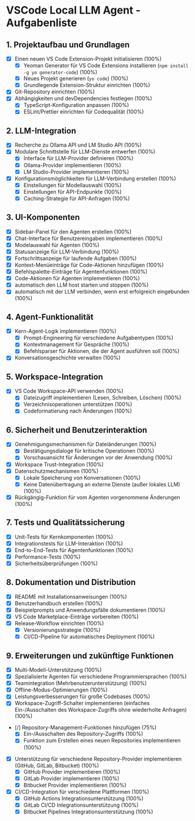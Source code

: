# VSCode Local LLM Agent - Aufgabenliste

## 1. Projektaufbau und Grundlagen
- [X] Einen neuen VS Code Extension-Projekt initialisieren (100%)
  - [X] Yeoman Generator für VS Code Extensions installieren (`npm install -g yo generator-code`) (100%)
  - [X] Neues Projekt generieren (`yo code`) (100%)
  - [X] Grundlegende Extension-Struktur einrichten (100%)
- [X] Git-Repository einrichten (100%)
- [X] Abhängigkeiten und devDependencies festlegen (100%)
  - [X] TypeScript-Konfiguration anpassen (100%)
  - [X] ESLint/Prettier einrichten für Codequalität (100%)

## 2. LLM-Integration
- [X] Recherche zu Ollama API und LM Studio API (100%)
- [X] Modulare Schnittstelle für LLM-Dienste entwerfen (100%)
  - [X] Interface für LLM-Provider definieren (100%)
  - [X] Ollama-Provider implementieren (100%)
  - [X] LM Studio-Provider implementieren (100%)
- [X] Konfigurationsmöglichkeiten für LLM-Verbindung erstellen (100%)
  - [X] Einstellungen für Modellauswahl (100%)
  - [X] Einstellungen für API-Endpunkte (100%)
  - [X] Caching-Strategie für API-Anfragen (100%)

## 3. UI-Komponenten
- [X] Sidebar-Panel für den Agenten erstellen (100%)
- [X] Chat-Interface für Benutzereingaben implementieren (100%)
- [X] Modelauswahl für Agenten (100%)
- [X] Statusanzeige für LLM-Verbindung (100%)
- [X] Fortschrittsanzeige für laufende Aufgaben (100%)
- [X] Kontext-Menüeinträge für Code-Aktionen hinzufügen (100%)
- [X] Befehlspalette-Einträge für Agentenfunktionen (100%)
- [X] Code-Aktionen für Agenten implementieren (100%)
- [X] automatisch den LLM host starten und stoppen (100%)
- [X] automatisch mit der LLM verbinden, wenn erst erfolgreich eingebunden (100%)

## 4. Agent-Funktionalität
- [X] Kern-Agent-Logik implementieren (100%)
  - [X] Prompt-Engineering für verschiedene Aufgabentypen (100%)
  - [X] Kontextmanagement für Gespräche (100%)
  - [X] Befehlsparser für Aktionen, die der Agent ausführen soll (100%)
- [X] Konversationsgeschichte verwalten (100%)

## 5. Workspace-Integration
- [X] VS Code Workspace-API verwenden (100%)
  - [X] Dateizugriff implementieren (Lesen, Schreiben, Löschen) (100%)
  - [X] Verzeichnisoperationen unterstützen (100%)
  - [X] Codeformatierung nach Änderungen (100%)

## 6. Sicherheit und Benutzerinteraktion
- [X] Genehmigungsmechanismen für Dateiänderungen (100%)
  - [X] Bestätigungsdialoge für kritische Operationen (100%)
  - [X] Vorschauansicht für Änderungen vor der Anwendung (100%)
- [X] Workspace Trust-Integration (100%)
- [X] Datenschutzmechanismen (100%)
  - [X] Lokale Speicherung von Konversationen (100%)
  - [X] Keine Datenübertragung an externe Dienste (außer lokales LLM) (100%)
- [X] Rückgängig-Funktion für vom Agenten vorgenommene Änderungen (100%)

## 7. Tests und Qualitätssicherung
- [X] Unit-Tests für Kernkomponenten (100%)
- [X] Integrationstests für LLM-Interaktion (100%)
- [X] End-to-End-Tests für Agentenfunktionen (100%)
- [X] Performance-Tests (100%)
- [X] Sicherheitsüberprüfungen (100%)

## 8. Dokumentation und Distribution
- [X] README mit Installationsanweisungen (100%)
- [X] Benutzerhandbuch erstellen (100%)
- [X] Beispielprompts und Anwendungsfälle dokumentieren (100%)
- [X] VS Code Marketplace-Einträge vorbereiten (100%)
- [X] Release-Workflow einrichten (100%)
  - [X] Versionierungsstrategie (100%)
  - [X] CI/CD-Pipeline für automatisches Deployment (100%)

## 9. Erweiterungen und zukünftige Funktionen
- [X] Multi-Modell-Unterstützung (100%)
- [X] Spezialisierte Agenten für verschiedene Programmiersprachen (100%)
- [X] Teamintegration (Mehrbenutzerunterstützung) (100%)
- [X] Offline-Modus-Optimierungen (100%)
- [X] Leistungsverbesserungen für große Codebases (100%)
- [X] Workspace-Zugriff-Schalter implementieren (einfaches Ein-/Ausschalten des Workspace-Zugriffs ohne wiederholte Anfragen) (100%)
- [/] Repository-Management-Funktionen hinzufügen (75%)
  - [X] Ein-/Ausschalten des Repository-Zugriffs (100%)
  - [X] Funktion zum Erstellen eines neuen Repositories implementieren (100%)
- [X] Unterstützung für verschiedene Repository-Provider implementieren (GitHub, GitLab, Bitbucket) (100%)
  - [X] GitHub Provider implementieren (100%)
  - [X] GitLab Provider implementieren (100%)
  - [X] Bitbucket Provider implementieren (100%)
- [X] CI/CD-Integration für verschiedene Plattformen (100%)
  - [X] GitHub Actions Integrationsunterstützung (100%)
  - [X] GitLab CI/CD Integrationsunterstützung (100%)
  - [X] Bitbucket Pipelines Integrationsunterstützung (100%)

